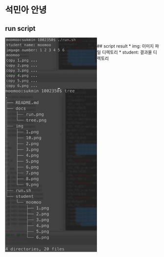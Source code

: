 # 석민아 안녕

## run script
<img align="left" width="300" src="./docs/run.png">
<br>
## script result
<img align="left" width="300" src="./docs/tree.png">
* img: 이미지 파일 디렉토리
* student: 결과물 디렉토리
